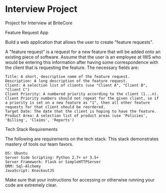 # Interview Project
Project for Interview at BriteCore

Feature Request App

Build a web application that allows the user to create "feature requests".

A "feature request" is a request for a new feature that will be added onto an existing piece of software. Assume that the user is an employee at IWS who would be entering this information after having some correspondence with the client that is requesting the feature. The necessary fields are:

    Title: A short, descriptive name of the feature request.
    Description: A long description of the feature request.
    Client: A selection list of clients (use "Client A", "Client B", "Client C")
    Client Priority: A numbered priority according to the client (1...n). Client Priority numbers should not repeat for the given client, so if a priority is set on a new feature as "1", then all other feature requests for that client should be reordered.
    Target Date: The date that the client is hoping to have the feature.
    Product Area: A selection list of product areas (use 'Policies', 'Billing', 'Claims', 'Reports')

Tech Stack Requirements

The following are requirements on the tech stack. This stack demonstrates mastery of tools our team favors.

    OS: Ubuntu
    Server Side Scripting: Python 2.7+ or 3.5+
    Server Framework: Flask or SimpleHTTPServer
    ORM: Sql-Alchemy
    JavaScript: KnockoutJS

Make sure that your instructions for accessing or otherwise running your code are extremely clear.
